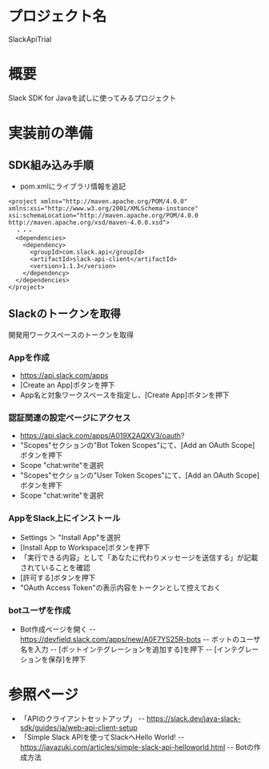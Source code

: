 # プロジェクト名

SlackApiTrial

# 概要

Slack SDK for Javaを試しに使ってみるプロジェクト

# 実装前の準備

## SDK組み込み手順

- pom.xmlにライブラリ情報を追記

~~~
<project xmlns="http://maven.apache.org/POM/4.0.0" xmlns:xsi="http://www.w3.org/2001/XMLSchema-instance" xsi:schemaLocation="http://maven.apache.org/POM/4.0.0 http://maven.apache.org/xsd/maven-4.0.0.xsd">
  ・・・
  <dependencies>
    <dependency>
      <groupId>com.slack.api</groupId>
      <artifactId>slack-api-client</artifactId>
      <version>1.1.3</version>
    </dependency>
  </dependencies>
</project>
~~~

## Slackのトークンを取得

開発用ワークスペースのトークンを取得

### Appを作成

- https://api.slack.com/apps
- [Create an App]ボタンを押下
- App名と対象ワークスペースを指定し、[Create App]ボタンを押下

### 認証関連の設定ページにアクセス

- https://api.slack.com/apps/A019X2AQXV3/oauth?
- "Scopes"セクションの"Bot Token Scopes"にて、[Add an OAuth Scope]ボタンを押下
- Scope "chat:write"を選択
- "Scopes"セクションの"User Token Scopes"にて、[Add an OAuth Scope]ボタンを押下
- Scope "chat:write"を選択

### AppをSlack上にインストール

- Settings ＞ "Install App"を選択
- [Install App to Workspace]ボタンを押下
- 「実行できる内容」として「あなたに代わりメッセージを送信する」が記載されていることを確認
- [許可する]ボタンを押下
- "OAuth Access Token"の表示内容をトークンとして控えておく

### botユーザを作成

- Bot作成ページを開く
-- https://devfield.slack.com/apps/new/A0F7YS25R-bots
-- ボットのユーザ名を入力
-- [ボットインテグレーションを追加する]を押下
-- [インテグレーションを保存]を押下


# 参照ページ

- 「APIのクライアントセットアップ」
-- https://slack.dev/java-slack-sdk/guides/ja/web-api-client-setup
- 「Simple Slack APIを使ってSlackへHello World!
-- https://javazuki.com/articles/simple-slack-api-helloworld.html
-- Botの作成方法